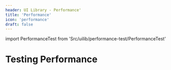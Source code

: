 ```yaml
---
header: UI Library - Performance'
title: 'Performance'
icon: 'performance'
draft: false
---
```


import PerformanceTest from 'Src/uilib/performance-test/PerformanceTest'

# Testing Performance

<PerformanceTest />
